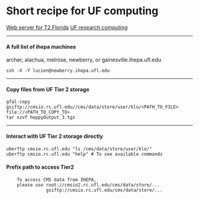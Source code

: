 # Short recipe for UF computing 

[Web server for T2 Florida](http://tier2.ihepa.ufl.edu/)
[UF research computing](https://www.rc.ufl.edu)

--------------

#### A full list of ihepa machines
archer, alachua, melrose, newberry, or gainesville.ihepa.ufl.edu

```
ssh -X -Y lucien@newberry.ihepa.ufl.edu
```

--------------

#### Copy files from UF Tier 2 storage
```
gfal-copy gsiftp://cmsio.rc.ufl.edu//cms/data/store/user/klo/<PATH_TO_FILE> file://<PATH_TO_COPY_TO>
tar xzvf heppyOutput_3.tgz
```
--------------

#### Interact with UF Tier 2 storage directly
```
uberftp cmsio.rc.ufl.edu "ls /cms/data/store/user/klo/"
uberftp cmsio.rc.ufl.edu "help" # To see available commands
```

#### Prefix path to access Tier2
```
    To access CMS data from IHEPA,
    please use root://cmsio2.rc.ufl.edu/cms/data/store/...
               gsiftp://cmsio.rc.ufl.edu/cms/data/store/...
```





